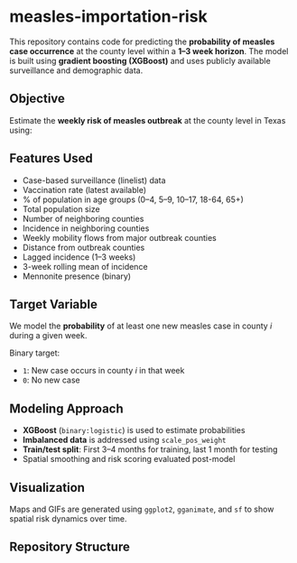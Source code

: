 # measles-importation-risk

This repository contains code for predicting the **probability of measles case occurrence** at the county level within a **1–3 week horizon**. The model is built using **gradient boosting (XGBoost)** and uses publicly available surveillance and demographic data.

## Objective

Estimate the **weekly risk of measles outbreak** at the county level in Texas using:

## Features Used

- Case-based surveillance (linelist) data 
- Vaccination rate (latest available)
- % of population in age groups (0–4, 5–9, 10–17, 18-64, 65+)
- Total population size
- Number of neighboring counties
- Incidence in neighboring counties 
- Weekly mobility flows from major outbreak counties
- Distance from outbreak counties
- Lagged incidence (1–3 weeks)
- 3-week rolling mean of incidence
- Mennonite presence (binary)

## Target Variable

We model the **probability** of at least one new measles case in county *i* during a given week.

Binary target:
- `1`: New case occurs in county *i* in that week
- `0`: No new case

## Modeling Approach

- **XGBoost** (`binary:logistic`) is used to estimate probabilities
- **Imbalanced data** is addressed using `scale_pos_weight`
- **Train/test split**: First 3–4 months for training, last 1 month for testing
- Spatial smoothing and risk scoring evaluated post-model

## Visualization

Maps and GIFs are generated using `ggplot2`, `gganimate`, and `sf` to show spatial risk dynamics over time.

## Repository Structure


